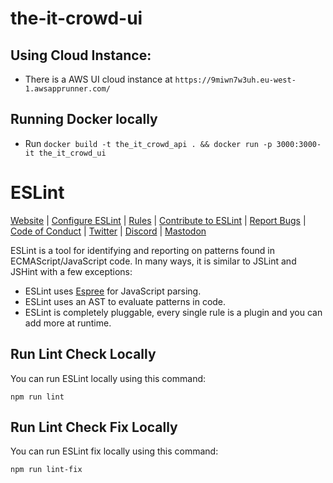 # the-it-crowd-ui

## Using Cloud Instance: 
- There is a AWS UI cloud instance at ```https://9miwn7w3uh.eu-west-1.awsapprunner.com/```

## Running Docker locally
- Run ```docker build -t the_it_crowd_api . && docker run -p 3000:3000-it the_it_crowd_ui```


# ESLint

[Website](https://eslint.org) |
[Configure ESLint](https://eslint.org/docs/latest/use/configure) |
[Rules](https://eslint.org/docs/rules/) |
[Contribute to ESLint](https://eslint.org/docs/latest/contribute) |
[Report Bugs](https://eslint.org/docs/latest/contribute/report-bugs) |
[Code of Conduct](https://eslint.org/conduct) |
[Twitter](https://twitter.com/geteslint) |
[Discord](https://eslint.org/chat) |
[Mastodon](https://fosstodon.org/@eslint)

ESLint is a tool for identifying and reporting on patterns found in ECMAScript/JavaScript code. In many ways, it is similar to JSLint and JSHint with a few exceptions:

* ESLint uses [Espree](https://github.com/eslint/espree) for JavaScript parsing.
* ESLint uses an AST to evaluate patterns in code.
* ESLint is completely pluggable, every single rule is a plugin and you can add more at runtime.

## Run Lint Check Locally

You can run ESLint locally using this command:

```shell
npm run lint
```

## Run Lint Check Fix Locally

You can run ESLint fix locally using this command:

```shell
npm run lint-fix
```
